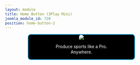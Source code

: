 ```yaml
---
layout: module
title: Home Button (3Play Mini)
joomla_module_id: 720
position: home-button-2
---
```

<div align="center"><a href="/products/3play-mini.html">
<div align="center" style="max-width: 350px; border-style: solid; border-width: 2px; border-color: #00a0d9; border-radius: 10px; background-color: #000000;"><img src="{{"images/home-page-buttons/hb-3PlayMini.jpg" | cdn }}" style="border-radius: 10px 10px 0px 0px;" class="img-responsive" />
<p style="line-height: 1.3em; color: #ffffff;">Produce sports like a Pro.<br />Anywhere.</p>
</div>
</a></div>
